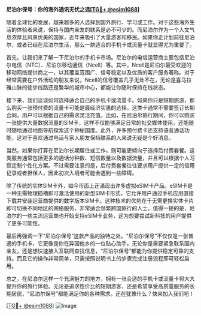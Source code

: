 **尼泊尔保号：你的海外通讯无忧之选[[TG💪+ @esim1088](https://t.me/s/esim1088)]**

随着全球化的发展，越来越多的人选择到国外旅行、学习或工作。对于这些海外生活的体验者来说，保持与国内亲友的联系是必不可少的。而尼泊尔作为一个人文气息浓厚且风景优美的国家，近年来吸引了大量游客和移民。如果你正计划前往尼泊尔，或者已经在尼泊尔生活，那么一款适合的手机卡或流量卡就显得尤为重要了。

首先，让我们来了解一下尼泊尔的手机卡市场。尼泊尔的电信运营商主要包括尼泊尔电信（NTC）、尼泊尔移动通信（Ncell）等。其中，Ncell是尼泊尔最受欢迎的移动网络提供商之一，以其覆盖范围广、信号稳定以及优质的客户服务著称。对于经常需要在户外活动的朋友来说，Ncell的信号覆盖几乎无处不在，无论是喜马拉雅山脉的徒步线路还是繁华的城市中心，都能让你随时保持在线状态。

接下来，我们谈谈如何选择适合自己的手机卡或流量卡。如果你只是短期旅游，那么购买一张预付费的流量卡可能是最经济实惠的选择。这类卡通常不需要签订长期合同，用户可以根据自己的需求灵活充值。比如，在尼泊尔旅行期间，你可以购买一张提供大量数据流量的SIM卡，这样不仅能够满足日常的社交媒体使用，还能随时随地通过地图导航探索这个神秘国度。此外，许多预付费卡还支持语音通话功能，这对于喜欢通过电话与家人朋友保持联系的人来说无疑是个好消息。

当然，如果你打算在尼泊尔长期居住或工作，则可能更倾向于选择后付费套餐。这类服务通常包括更多的通话分钟数、短信数量以及数据流量，并且可以根据个人习惯定制个性化方案。不过需要注意的是，后付费套餐往往要求用户提供一定的信用记录或者担保人，因此初次入境者可能会遇到一些障碍。

除了传统的实体SIM卡外，如今市面上还涌现出许多虚拟eSIM卡产品。eSIM卡是一种无需物理插槽即可激活使用的新型SIM卡形式，它允许用户通过手机应用直接下载并安装运营商提供的数字版本SIM卡。这种技术的优势在于无需更换实体卡片即可切换不同地区的网络服务，非常适合频繁跨国旅行的人士。值得一提的是，尼泊尔的一些主流运营商也开始支持eSIM卡业务，这为想要尝试新科技的用户提供了更多可能性。

最后再强调一下“尼泊尔保号”这款产品的独特之处。“尼泊尔保号”不仅仅是一张普通的手机卡，它更像是你在异国他乡的一位贴心助手。无论你是需要紧急联系国内亲友，还是想快速接入互联网查找信息，“尼泊尔保号”都能为你提供稳定可靠的支持。而且它的操作非常简单，只需按照说明书上的步骤完成注册流程即可轻松启用。

总之，在尼泊尔这样一个充满魅力的地方，拥有一张合适的手机卡或流量卡将大大提升你的旅行体验。无论是追求性价比的短期游客，还是希望享受高质量服务的长期居民，“尼泊尔保号”都能满足你的各种需求。还在犹豫什么？快来加入我们吧！

[[TG💪+ @esim1088](https://t.me/s/esim1088)] 
![Image](https://i.postimg.cc/4NQfJmqS/Snipaste-2025-05-13-00-14-12.png)
